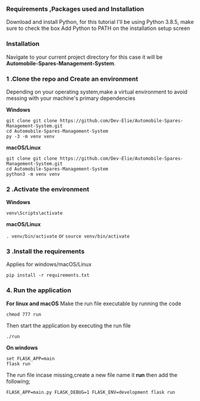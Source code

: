 ### Requirements ,Packages used and Installation
Download and install Python, for this tutorial I'll be using Python 3.8.5, make sure to check the box Add Python to PATH on the installation setup screen
 
### Installation
          
Navigate to your current project directory for this case it will be **Automobile-Spares-Management-System**. <br>
          
### 1 .Clone the repo and Create an environment
          
Depending on your operating system,make a virtual environment to avoid messing with your machine's primary dependencies
          
**Windows**
          
```
git clone git clone https://github.com/Dev-Elie/Automobile-Spares-Management-System.git
cd Automobile-Spares-Management-System
py -3 -m venv venv

```
          
**macOS/Linux**
          
```
git clone git clone https://github.com/Dev-Elie/Automobile-Spares-Management-System.git
cd Automobile-Spares-Management-System
python3 -m venv venv

```

### 2 .Activate the environment
          
**Windows** 

```venv\Scripts\activate```
          
**macOS/Linux**

```. venv/bin/activate```
or
```source venv/bin/activate```

### 3 .Install the requirements

Applies for windows/macOS/Linux

```pip install -r requirements.txt```
  
### 4. Run the application 

**For linux and macOS**
Make the run file executable by running the code

```chmod 777 run```

Then start the application by executing the run file

```./run```

**On windows**
```
set FLASK_APP=main
flask run

```
The run file incase missing,create a new file name it **run** then add the following;

```FLASK_APP=main.py FLASK_DEBUG=1 FLASK_ENV=development flask run```
